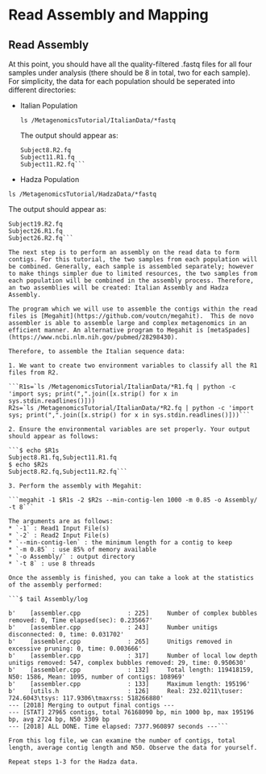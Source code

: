 # Read Assembly and Mapping

## Read Assembly

At this point, you should have all the quality-filtered .fastq files for all four samples under analysis (there should be 8 in total, two for each sample). For simplicity, the data for each population should be seperated into different directories:

* Italian Population

	```ls /MetagenomicsTutorial/ItalianData/*fastq```

	The output should appear as:

	```Subject8.R1.fq
	Subject8.R2.fq
	Subject11.R1.fq
	Subject11.R2.fq```

* Hadza Population

```ls /MetagenomicsTutorial/HadzaData/*fastq```

The output should appear as:

```Subject19.R1.fq
Subject19.R2.fq
Subject26.R1.fq
Subject26.R2.fq```

The next step is to perform an assembly on the read data to form contigs. For this tutorial, the two samples from each population will be combined. Generally, each sample is assembled separately; however to make things simpler due to limited resources, the two samples from each population will be combined in the assembly process. Therefore, an two assemblies will be created: Italian Assembly and Hadza Assembly.

The program which we will use to assemble the contigs within the read files is [Megahit](https://github.com/voutcn/megahit).  This de novo assembler is able to assemble large and complex metagenomics in an efficient manner. An alternative program to Megahit is [metaSpades](https://www.ncbi.nlm.nih.gov/pubmed/28298430).

Therefore, to assemble the Italian sequence data:

1. We want to create two environment variables to classify all the R1 files from R2.

```R1s=`ls /MetagenomicsTutorial/ItalianData/*R1.fq | python -c 'import sys; print(",".join([x.strip() for x in sys.stdin.readlines()]))
R2s=`ls /MetagenomicsTutorial/ItalianData/*R2.fq | python -c 'import sys; print(",".join([x.strip() for x in sys.stdin.readlines()]))```

2. Ensure the environmental variables are set properly. Your output should appear as follows:

```$ echo $R1s
Subject8.R1.fq,Subject11.R1.fq
$ echo $R2s
Subject8.R2.fq,Subject11.R2.fq```

3. Perform the assembly with Megahit:

```megahit -1 $R1s -2 $R2s --min-contig-len 1000 -m 0.85 -o Assembly/ -t 8```

The arguments are as follows:
* `-1` : Read1 Input File(s)
* `-2` : Read2 Input File(s)
* `--min-contig-len` : the minimum length for a contig to keep
* `-m 0.85` : use 85% of memory available
* `-o Assembly/` : output directory
* `-t 8` : use 8 threads

Once the assembly is finished, you can take a look at the statistics of the assembly performed:

```$ tail Assembly/log

b'    [assembler.cpp             : 225]     Number of complex bubbles removed: 0, Time elapsed(sec): 0.235667'
b'    [assembler.cpp             : 243]     Number unitigs disconnected: 0, time: 0.031702'
b'    [assembler.cpp             : 265]     Unitigs removed in excessive pruning: 0, time: 0.003666'
b'    [assembler.cpp             : 317]     Number of local low depth unitigs removed: 547, complex bubbles removed: 29, time: 0.950630'
b'    [assembler.cpp             : 132]     Total length: 119418159, N50: 1586, Mean: 1095, number of contigs: 108969'
b'    [assembler.cpp             : 133]     Maximum length: 195196'
b'    [utils.h                   : 126]     Real: 232.0211\tuser: 724.6043\tsys: 117.9306\tmaxrss: 518266880'
--- [2018] Merging to output final contigs ---
--- [STAT] 27965 contigs, total 76168090 bp, min 1000 bp, max 195196 bp, avg 2724 bp, N50 3309 bp
--- [2018] ALL DONE. Time elapsed: 7377.960897 seconds ---```

From this log file, we can examine the number of contigs, total length, average contig length and N50. Observe the data for yourself.

Repeat steps 1-3 for the Hadza data.



